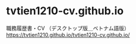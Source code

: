 # tvtien1210-cv.github.io
職務履歴書・CV （デスクトップ版＿ベトナム語版）
https://tvtien1210.github.io/tvtien1210-cv.github.io/
